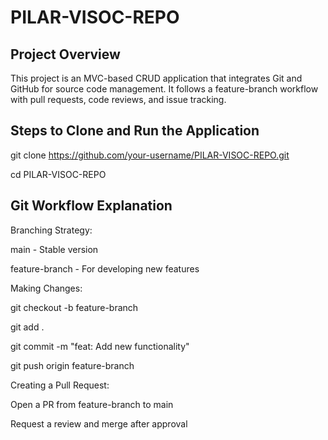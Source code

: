 # PILAR-VISOC-REPO
## Project Overview
This project is an MVC-based CRUD application that integrates Git and GitHub for source code management. It follows a feature-branch workflow with pull requests, code reviews, and issue tracking.

## Steps to Clone and Run the Application
git clone https://github.com/your-username/PILAR-VISOC-REPO.git

cd PILAR-VISOC-REPO

## Git Workflow Explanation
Branching Strategy:

   main - Stable version
   
   feature-branch - For developing new features
   
Making Changes:

   git checkout -b feature-branch
   
   git add .
   
   git commit -m "feat: Add new functionality"
   
   git push origin feature-branch
   
Creating a Pull Request:

   Open a PR from feature-branch to main
   
   Request a review and merge after approval
